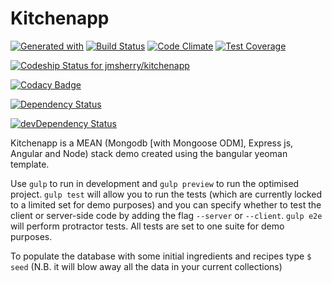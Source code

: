 # Kitchenapp

[![Generated with](https://img.shields.io/badge/generated%20with-bangular-blue.svg?style=flat-square)](https://github.com/42Zavattas/generator-bangular)
[![Build Status](https://travis-ci.org/jmsherry/kitchenapp.svg?branch=master)](https://travis-ci.org/jmsherry/kitchenapp) [![Code Climate](https://codeclimate.com/repos/55daafc9e30ba0552200973d/badges/d7ac6feef42a15537e3b/gpa.svg)](https://codeclimate.com/repos/55daafc9e30ba0552200973d/feed)
[![Test Coverage](https://codeclimate.com/repos/55daafc9e30ba0552200973d/badges/d7ac6feef42a15537e3b/coverage.svg)](https://codeclimate.com/repos/55daafc9e30ba0552200973d/coverage)

[ ![Codeship Status for jmsherry/kitchenapp](https://codeship.com/projects/2eabc9b0-2ace-0133-8c51-622b866f1c07/status?branch=master)](https://codeship.com/projects/98338)

[![Codacy Badge](https://www.codacy.com/project/badge/01f2c1ccfd1147f8a7e449c8de41a712)](https://www.codacy.com/app/james-m-sherry/kitchenapp)

[![Dependency Status](https://david-dm.org/jmsherry/kitchenapp.svg?style=flat)](https://david-dm.org/jmsherry/kitchenapp)

[![devDependency Status](https://david-dm.org/jmsherry/kitchenapp/dev-status.svg)](https://david-dm.org/jmsherry/kitchenapp#info=devDependencies)



Kitchenapp is a MEAN (Mongodb [with Mongoose ODM], Express js, Angular and Node) stack demo created using the bangular yeoman template.

Use `gulp` to run in development and `gulp preview` to run the optimised project. `gulp test` will allow you to run the tests (which are currently locked to a limited set for demo purposes) and you can specify whether to test the client or server-side code by adding the flag `--server` or `--client`. `gulp e2e` will perform protractor tests. All tests are set to one suite for demo purposes.

To populate the database with some initial ingredients and recipes type `$ seed` (N.B. it will blow away all the data in your current collections)
